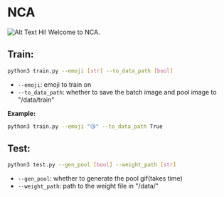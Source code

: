 # NCA
![Alt Text](./SAMPLE/Hi.gif)
Hi! Welcome to NCA. 
## Train:
```bash
python3 train.py --emoji [str] --to_data_path [bool]
```
* `--emoji`: emoji to train on
* `--to_data_path`: whether to save the batch image and pool image to "/data/train"

**Example:**
```bash
python3 train.py --emoji "😘" --to_data_path True
```

## Test: 
```bash
python3 test.py --gen_pool [bool] --weight_path [str]
```
* `--gen_pool`: whether to generate the pool gif(takes time)
* `--weight_path`: path to the weight file in "/data/"


